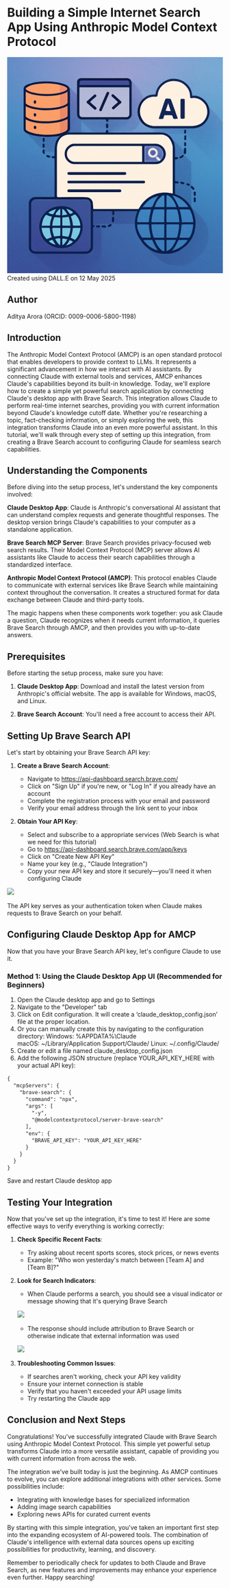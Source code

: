 # Building a Simple Internet Search App Using Anthropic Model Context Protocol

![](<images/amcp cover image.png>)
Created using DALL.E on 12 May 2025

## Author
Aditya Arora (ORCID: 0009-0006-5800-1198)

## Introduction

The Anthropic Model Context Protocol (AMCP) is an open standard protocol that enables developers to provide context to LLMs. It represents a significant advancement in how we interact with AI assistants. By connecting Claude with external tools and services, AMCP enhances Claude's capabilities beyond its built-in knowledge. Today, we'll explore how to create a simple yet powerful search application by connecting Claude's desktop app with Brave Search.
This integration allows Claude to perform real-time internet searches, providing you with current information beyond Claude's knowledge cutoff date. Whether you're researching a topic, fact-checking information, or simply exploring the web, this integration transforms Claude into an even more powerful assistant.
In this tutorial, we'll walk through every step of setting up this integration, from creating a Brave Search account to configuring Claude for seamless search capabilities.

## Understanding the Components

Before diving into the setup process, let's understand the key components involved:

**Claude Desktop App**: Claude is Anthropic's conversational AI assistant that can understand complex requests and generate thoughtful responses. The desktop version brings Claude's capabilities to your computer as a standalone application.

**Brave Search MCP Server**: Brave Search provides privacy-focused web search results. Their Model Context Protocol (MCP) server allows AI assistants like Claude to access their search capabilities through a standardized interface.

**Anthropic Model Context Protocol (AMCP)**: This protocol enables Claude to communicate with external services like Brave Search while maintaining context throughout the conversation. It creates a structured format for data exchange between Claude and third-party tools.

The magic happens when these components work together: you ask Claude a question, Claude recognizes when it needs current information, it queries Brave Search through AMCP, and then provides you with up-to-date answers.

## Prerequisites

Before starting the setup process, make sure you have:

1. **Claude Desktop App**: Download and install the latest version from Anthropic's official website. The app is available for Windows, macOS, and Linux.

2. **Brave Search Account**: You'll need a free account to access their API. 

## Setting Up Brave Search API

Let's start by obtaining your Brave Search API key:

1. **Create a Brave Search Account**:
   - Navigate to https://api-dashboard.search.brave.com/
   - Click on "Sign Up" if you're new, or "Log In" if you already have an account
   - Complete the registration process with your email and password
   - Verify your email address through the link sent to your inbox

2. **Obtain Your API Key**:
   - Select and subscribe to a appropriate services (Web Search is what we need for this tutorial)
   - Go to https://api-dashboard.search.brave.com/app/keys
   - Click on "Create New API Key"
   - Name your key (e.g., "Claude Integration")
   - Copy your new API key and store it securely—you'll need it when configuring Claude

![](<images/Screenshot 2025-05-12 at 10.31.30 am.png>)

The API key serves as your authentication token when Claude makes requests to Brave Search on your behalf.


## Configuring Claude Desktop App for AMCP

Now that you have your Brave Search API key, let's configure Claude to use it. 

### Method 1: Using the Claude Desktop App UI (Recommended for Beginners)

1. Open the Claude desktop app and go to Settings
2. Navigate to the "Developer" tab
3. Click on Edit configuration. It will create a ‘claude_desktop_config.json’ file at the proper location. 
4. Or you can manually create this by navigating to the configuration directory:
Windows: %APPDATA%\Claude\
macOS: ~/Library/Application Support/Claude/
Linux: ~/.config/Claude/
5. Create or edit a file named claude_desktop_config.json
6. Add the following JSON structure (replace YOUR_API_KEY_HERE with your actual API key):
```
{
  "mcpServers": {
    "brave-search": {
      "command": "npx",
      "args": [
        "-y",
        "@modelcontextprotocol/server-brave-search"
      ],
      "env": {
        "BRAVE_API_KEY": "YOUR_API_KEY_HERE"
      }
    }
  }
}
```
Save and restart Claude desktop app

## Testing Your Integration

Now that you've set up the integration, it's time to test it! Here are some effective ways to verify everything is working correctly:

1. **Check Specific Recent Facts**:
   - Try asking about recent sports scores, stock prices, or news events
   - Example: "Who won yesterday's match between [Team A] and [Team B]?"

2. **Look for Search Indicators**:
   - When Claude performs a search, you should see a visual indicator or message showing that it's querying Brave Search

    ![](<images/Screenshot 2025-05-12 at 2.14.12 pm.png>)

   - The response should include attribution to Brave Search or otherwise indicate that external information was used

   ![](<images/Screenshot 2025-05-12 at 2.19.15 pm.png>)

3. **Troubleshooting Common Issues**:
   - If searches aren't working, check your API key validity
   - Ensure your internet connection is stable
   - Verify that you haven't exceeded your API usage limits
   - Try restarting the Claude app



## Conclusion and Next Steps

Congratulations! You've successfully integrated Claude with Brave Search using Anthropic Model Context Protocol. This simple yet powerful setup transforms Claude into a more versatile assistant, capable of providing you with current information from across the web.

The integration we've built today is just the beginning. As AMCP continues to evolve, you can explore additional integrations with other services. Some possibilities include:

- Integrating with knowledge bases for specialized information
- Adding image search capabilities
- Exploring news APIs for curated current events

By starting with this simple integration, you've taken an important first step into the expanding ecosystem of AI-powered tools. The combination of Claude's intelligence with external data sources opens up exciting possibilities for productivity, learning, and discovery.

Remember to periodically check for updates to both Claude and Brave Search, as new features and improvements may enhance your experience even further. Happy searching!